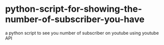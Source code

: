 # python-script-for-showing-the-number-of-subscriber-you-have
a python script to see you number of subscriber on youtube using youtube API
